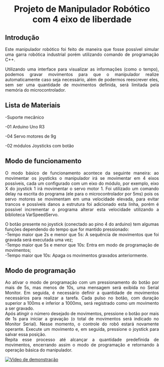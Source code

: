 <h1 align="center">Projeto de Manipulador Robótico com 4 eixo de liberdade</h1>

<h2 align="left">Introdução</h2>
<p align="justify">Este manipulador robótico foi feito de maneira que fosse possível simular uma garra robótica industrial porém utilizando comando de programação C++.</p>
<p align= "justify">Utilizando uma interface para visualizar as informações (como o tempo), podemos gravar movimentos para que o manipulador realize automaticamente caso seja necessário, além de podermos reescrever eles, sem ser uma quantidade de movimentos definida, será limitada pela memória do microcontrolador.</p>
<h2 align="left">Lista de Materiais</h2>
<p align= "left">-Suporte mecânico</p>
<p align= "left">-01 Arduino Uno R3</p>
<p align= "left">-04 Servo motores de 9g</p>
<p align= "left">-02 módulos Joysticks com botão</p>

<h2 align= "left">Modo de funcionamento</h2>
<p align = "justify">O modo básico de funcionamento acontece da seguinte maneira: ao movimentar os joysticks o manipulador irá se movimentar em 4 eixos possíveis, cada um configurado com um eixo do módulo, por exemplo, eixo X do joystick 1 irá movimentar o servo motor 1. Foi utilizado um comando delay na escrita do programa (ele para o microcontrolador por 5ms) pois os servo motores se movimentam em uma velocidade elevada, para evitar trancos e possíveis danos a estrutura foi adicionado esta linha, porém é possível incrementar o programa alterar esta velocidade utilizando a biblioteca VarSpeedServo.</p>
<p align = "justify">O botão presente no joystick (conectado ao pino 4 do arduino) tem algumas funções dependendo do tempo que for mantido pressionado:<br>
  -Tempo maior que 2s e menor que 5s: A sequência de movimentos que foi gravada será executada uma vez;<br>
  -Tempo maior que 5s e menor que 10s: Entra em modo de programação de movimentos;<br>
  -Tempo maior que 10s: Apaga os movimentos gravados anteriormente.
 </p>
<h2 align = "left">Modo de programação</h2>
<p align="justify">Ao ativar o modo de programação com um pressionamento do botão por mais de 5s, mas menos de 10s, uma mensagem será exibida no Serial Monitor. Em seguida, é necessário definir a quantidade de movimentos necessários para realizar a tarefa. Cada pulso no botão, com duração superior a 100ms e inferior a 1000ms, será registrado como um movimento a ser gravado. <br>Após atingir o número desejado de movimentos, pressione o botão por mais de 1s para iniciar a gravação (o total de movimentos será indicado no Monitor Serial). Nesse momento, o controle do robô estará novamente operante. Execute um movimento e, em seguida, pressione o joystick para salvar essa posição.<br> Repita esse processo até alcançar a quantidade predefinida de movimentos, encerrando assim o modo de programação e retornando à operação básica do manipulador.</p>

<a href="https://youtu.be/sLVkXOzmOBQ" target="_blank" rel="noopener noreferrer">
  <img src="https://encrypted-tbn0.gstatic.com/images?q=tbn:ANd9GcSGqKrNaV0gzOSkg0XL_8foZGV8-WsLLqe86w&usqp=CAU" alt="Vídeo de demonstração">
</a>




